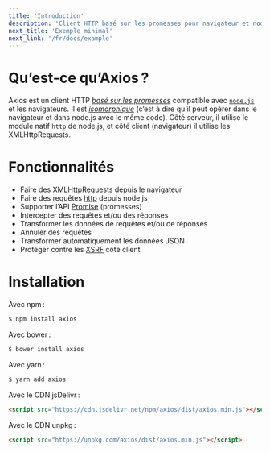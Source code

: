 ```yaml
---
title: 'Introduction'
description: 'Client HTTP basé sur les promesses pour navigateur et node.js'
next_title: 'Exemple minimal'
next_link: '/fr/docs/example'
---
```


# Qu’est-ce qu’Axios ?
Axios est un client HTTP *[basé sur les promesses](https://fr.javascript.info/promise-basics)* compatible avec [`node.js`](https://nodejs.org) et les navigateurs. Il est *[isomorphique](https://www.lullabot.com/articles/what-is-an-isomorphic-application)* (c’est à dire qu’il peut opérer dans le navigateur et dans node.js avec le même code). Côté serveur, il utilise le module natif `http` de node.js, et côté client (navigateur) il utilise les XMLHttpRequests.

# Fonctionnalités

- Faire des [XMLHttpRequests](https://developer.mozilla.org/fr/docs/Web/API/XMLHttpRequest) depuis le navigateur
- Faire des requêtes [http](http://nodejs.org/api/http.html) depuis node.js
- Supporter l’API [Promise](https://developer.mozilla.org/fr/docs/Web/JavaScript/Reference/Global_Objects/Promise) (promesses)
- Intercepter des requêtes et/ou des réponses
- Transformer les données de requêtes et/ou de réponses
- Annuler des requêtes
- Transformer automatiquement les données JSON
- Protéger contre les [XSRF](https://fr.wikipedia.org/wiki/Cross-site_request_forgery) côté client

# Installation

Avec npm :

```bash
$ npm install axios
```

Avec bower :

```bash
$ bower install axios
```

Avec yarn :

```bash
$ yarn add axios
```

Avec le CDN jsDelivr :

```html
<script src="https://cdn.jsdelivr.net/npm/axios/dist/axios.min.js"></script>
```

Avec le CDN unpkg :

```html
<script src="https://unpkg.com/axios/dist/axios.min.js"></script>
```